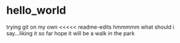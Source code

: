 # hello_world
trying git on my own
<<<<< readme-edits
hmmmmm what should i say...liking it so far
hope it will be a walk in the park 
